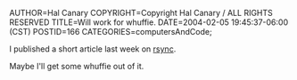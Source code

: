 AUTHOR=Hal Canary
COPYRIGHT=Copyright Hal Canary / ALL RIGHTS RESERVED
TITLE=Will work for whuffie.
DATE=2004-02-05 19:45:37-06:00 (CST)
POSTID=166
CATEGORIES=computersAndCode;

I published a short article last week on [rsync](http://fedoranews.org/contributors/hal_canary/yum/).

Maybe I'll get some whuffie out of it.
